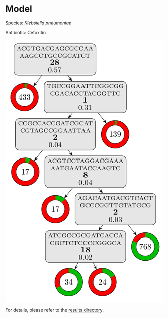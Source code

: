 
# Model

Species: *Klebsiella pneumoniae*

Antibiotic: Cefoxitin

<a href="./model.pdf"><img src="./model.png" /></a>

For details, please refer to the [results directory](../../../../../results/cart_b/klebsiella%20pneumoniae/cefoxitin/repeat_3/).

